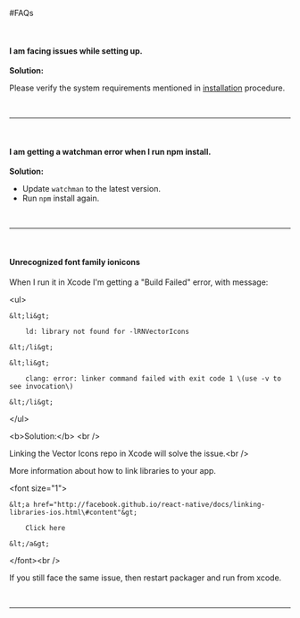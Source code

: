#FAQs

<br />

<a id="installation-failed"></a>

#### I am facing issues while setting up.

<b>Solution:</b>

Please verify the system requirements mentioned in [installation](/docs/GetStarted.md) procedure.

<br />

<hr>

<br />

<a id="watchman-error"></a>

#### I am getting a watchman error when I run npm install.

<b>Solution:</b>

<ul>

<li> Update <code>watchman</code> to the latest version. </li>

<li> Run <code>npm</code> install again. </li>

</ul>

<br />

<hr>

<br />

<a id="unrecognized-font"></a>

#### Unrecognized font family ionicons

<div class="panel-body">

When I run it in Xcode I'm getting a "Build Failed" error, with message:

&lt;ul&gt;

    &lt;li&gt;

        ld: library not found for -lRNVectorIcons

    &lt;/li&gt;

    &lt;li&gt;

        clang: error: linker command failed with exit code 1 \(use -v to see invocation\)

    &lt;/li&gt;

&lt;/ul&gt;
</div>

<div class="panel-footer">

&lt;b&gt;Solution:&lt;/b&gt; &lt;br /&gt;

Linking the Vector Icons repo in Xcode will solve the issue.&lt;br /&gt;

More information about how to link libraries to your app.

&lt;font size="1"&gt;

    &lt;a href="http://facebook.github.io/react-native/docs/linking-libraries-ios.html\#content"&gt;

        Click here

    &lt;/a&gt;

&lt;/font&gt;&lt;br /&gt;

If you still face the same issue, then restart packager and run from xcode.
</div>

<br />

<hr>

<br />



